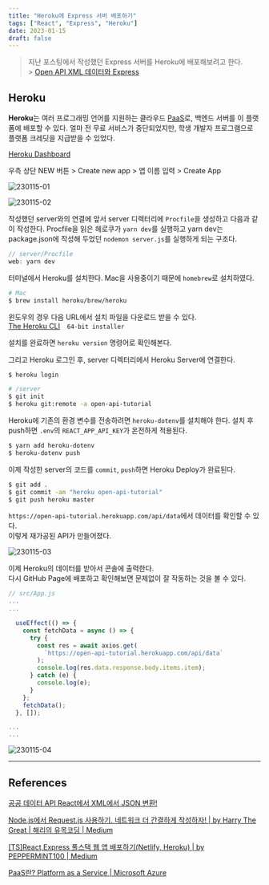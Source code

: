 ```yaml
---
title: "Heroku에 Express 서버 배포하기"
tags: ["React", "Express", "Heroku"]
date: 2023-01-15
draft: false
---
```


> 지난 포스팅에서 작성했던 Express 서버를 Heroku에 배포해보려고 한다.<br /> > <a href="https://yhuj79.github.io/blog/230104" target="_blank">Open API XML 데이터와 Express</a>

## Heroku

**Heroku**는 여러 프로그래밍 언어를 지원하는 클라우드 <a href="https://azure.microsoft.com/ko-kr/resources/cloud-computing-dictionary/what-is-paas" target="_blank">PaaS</a>로, 백엔드 서버를 이 플랫폼에 배포할 수 있다. 얼마 전 무료 서비스가 중단되었지만, 학생 개발자 프로그램으로 플랫폼 크레딧을 지급받을 수 있었다.

<a href="https://dashboard.heroku.com/apps" target="_blank">Heroku Dashboard</a>

우측 상단 NEW 버튼 > Create new app > 앱 이름 입력 > Create App

![230115-01](https://drive.google.com/uc?export=view&id=1lDr6xVfcIyw9cWfQmVKplZwpw7fyBZes)

![230115-02](https://drive.google.com/uc?export=view&id=1m06nBnRpMoB9TBppSrSr_PEZaH_Q7oGg)

작성했던 server와의 연결에 앞서 server 디렉터리에 `Procfile`을 생성하고 다음과 같이 작성한다. Procfile을 읽은 헤로쿠가 `yarn dev`를 실행하고 yarn dev는 package.json에 작성해 두었던 `nodemon server.js`를 실행하게 되는 구조다.

```c
// server/Procfile
web: yarn dev
```

터미널에서 Heroku를 설치한다. Mac을 사용중이기 때문에 `homebrew`로 설치하였다.

```bash
# Mac
$ brew install heroku/brew/heroku
```

윈도우의 경우 다음 URL에서 설치 파일을 다운로드 받을 수 있다.<br />
<a href="https://devcenter.heroku.com/articles/heroku-cli#verify-your-installation" target="_blank">The Heroku CLI</a>&emsp;`64-bit installer`

설치를 완료하면 `heroku version` 명령어로 확인해본다.

그리고 Heroku 로그인 후, server 디렉터리에서 Heroku Server에 연결한다.

```bash
$ heroku login

# /server
$ git init
$ heroku git:remote -a open-api-tutorial
```

Heroku에 기존의 환경 변수를 전송하려면 `heroku-dotenv`를 설치해야 한다. 설치 후 push하면 `.env`의 `REACT_APP_API_KEY`가 온전하게 적용된다.

```bash
$ yarn add heroku-dotenv
$ heroku-dotenv push
```

이제 작성한 server의 코드를 `commit`, `push`하면 Heroku Deploy가 완료된다.

```bash
$ git add .
$ git commit -am "heroku open-api-tutorial"
$ git push heroku master
```

`https://open-api-tutorial.herokuapp.com/api/data`에서 데이터를 확인할 수 있다.<br>
이렇게 재가공된 API가 만들어졌다.

![230115-03](https://drive.google.com/uc?export=view&id=1jFKWt10M6fOx5LQ6AfOmPNnd8p8kDJgX)

이제 Heroku의 데이터를 받아서 콘솔에 출력한다.<br>
다시 GitHub Page에 배포하고 확인해보면 문제없이 잘 작동하는 것을 볼 수 있다.

```javascript
// src/App.js
...
...

  useEffect(() => {
    const fetchData = async () => {
      try {
        const res = await axios.get(
          `https://open-api-tutorial.herokuapp.com/api/data`
        );
        console.log(res.data.response.body.items.item);
      } catch (e) {
        console.log(e);
      }
    };
    fetchData();
  }, []);

...
...
```

![230115-04](https://drive.google.com/uc?export=view&id=1eC6LbXXHujZ6A4EIVBaDKX0AA0Z6U4jT)

---

## References

[공공 데이터 API React에서 XML에서 JSON 변환!](https://velog.io/@vvsogi/%EA%B3%B5%EA%B3%B5-%EB%8D%B0%EC%9D%B4%ED%84%B0-API-React%EC%97%90%EC%84%9C-XML%EC%97%90%EC%84%9C-JSON-%EB%B3%80%ED%99%98)

[Node.js에서 Request.js 사용하기. 네트워크 더 간결하게 작성하자! | by Harry The Great | 해리의 유목코딩 | Medium](https://medium.com/harrythegreat/node-js%EC%97%90%EC%84%9C-request-js-%EC%82%AC%EC%9A%A9%ED%95%98%EA%B8%B0-28744c52f68d)

[[TS]React,Express 풀스택 웹 앱 배포하기(Netlify, Heroku) | by PEPPERMINT100 | Medium](https://krpeppermint100.medium.com/devops-react-express-%EC%95%B1-%EB%B0%B0%ED%8F%AC%ED%95%98%EA%B8%B0-netlify-heroku-b238e057d920)

[PaaS란? Platform as a Service | Microsoft Azure](https://azure.microsoft.com/ko-kr/resources/cloud-computing-dictionary/what-is-paas)
